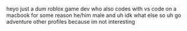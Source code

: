 heyo
just a dum roblox game dev who also codes with vs code on a macbook for some reason
he/him
male
and uh
idk what else so uh
go adventure other profiles because im not interesting
